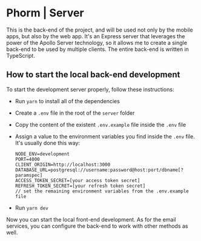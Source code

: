 # Phorm | Server

This is the back-end of the project, and will be used not only by the mobile apps, but also by the web app. It's an Express server that leverages the power of the Apollo Server technology, so it allows me to create a single back-end to be used by multiple clients. The entire back-end is written in TypeScript.

## How to start the local back-end development

To start the development server properly, follow these instructions:

-   Run `yarn` to install all of the dependencies
-   Create a `.env` file in the root of the `server` folder
-   Copy the content of the existent `.env.example` file inside the `.env` file
-   Assign a value to the environment variables you find inside the `.env` file. It's usually done this way:

    ```
    NODE_ENV=development
    PORT=4000
    CLIENT_ORIGIN=http://localhost:3000
    DATABASE_URL=postgresql://username:password@host:port/dbname[?paramspec]
    ACCESS_TOKEN_SECRET=[your access token secret]
    REFRESH_TOKEN_SECRET=[your refresh token secret]
    // set the remaining environment variables from the .env.example file
    ```

-   Run `yarn dev`

Now you can start the local front-end development. As for the email services, you can configure the back-end to work with other methods as well.
